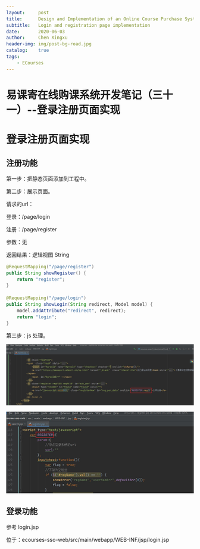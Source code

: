 ```yaml
---
layout:     post
title:      Design and Implementation of an Online Course Purchase System(31)
subtitle:   Login and registration page implementation
date:       2020-06-03
author:     Chen Xingxu
header-img: img/post-bg-road.jpg
catalog:    true
tags:
    - ECourses
---
```


# 易课寄在线购课系统开发笔记（三十一）--登录注册页面实现

# 登录注册页面实现

## 注册功能

第一步：把静态页面添加到工程中。

第二步：展示页面。

请求的url：

登录：/page/login

注册：/page/register

参数：无

返回结果：逻辑视图 String

```java
@RequestMapping("/page/register")
public String showRegister() {
    return "register";
}

@RequestMapping("/page/login")
public String showLogin(String redirect, Model model) {
    model.addAttribute("redirect", redirect);
    return "login";
}
```

第三步：js 处理。

![](/img-post/2020-06-03-ecourses-common/11-02.jpg)

![](/img-post/2020-06-03-ecourses-common/11-03.jpg)

## 登录功能

参考 login.jsp

位于：ecourses-sso-web/src/main/webapp/WEB-INF/jsp/login.jsp

